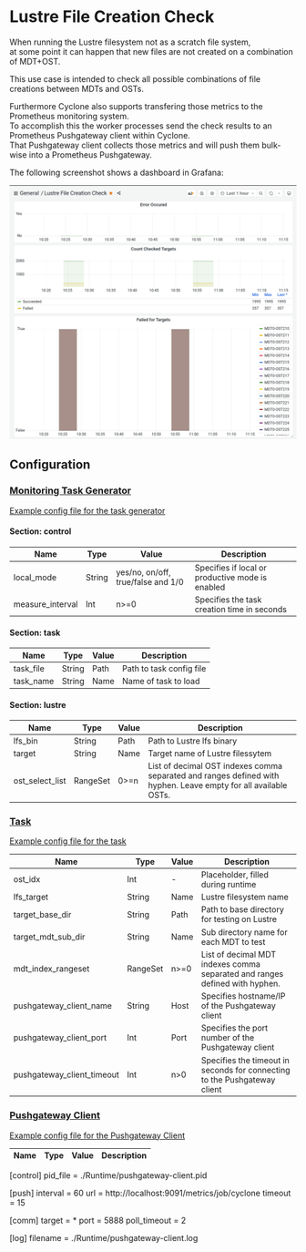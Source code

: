 # Lustre File Creation Check

When running the Lustre filesystem not as a scratch file system,  
at some point it can happen that new files are not created on a combination of MDT+OST.  

This use case is intended to check all possible combinations of file creations between MDTs and OSTs.  

Furthermore Cyclone also supports transfering those metrics to the Prometheus monitoring system.  
To accomplish this the worker processes send the check results to an Prometheus Pushgateway client within Cyclone.  
That Pushgateway client collects those metrics and will push them bulk-wise into a Prometheus Pushgateway.

The following screenshot shows a dashboard in Grafana:  

![Grafana Dashboard](../Documentation/img/lustre_file_creation_check.png)

## Configuration

### [Monitoring Task Generator](../task/generator/lustre_ost_monitoring_task_generator.py)

[Example config file for the task generator](../Configuration/lustre_ost_monitoring_task_generator.conf)

#### Section: control

| Name                 | Type   | Value                              | Description                                      |
| -------------------- | ------ | ---------------------------------- | ------------------------------------------------ |
| local\_mode          | String | yes/no, on/off, true/false and 1/0 | Specifies if local or productive mode is enabled |
| measure\_interval    | Int    | n>=0                               | Specifies the task creation time in seconds      |

#### Section: task

| Name                 | Type   | Value | Description              |
| -------------------- | ------ | ----- | ------------------------ |
| task\_file           | String | Path  | Path to task config file |
| task\_name           | String | Name  | Name of task to load     |

#### Section: lustre

| Name              | Type     | Value | Description                                                                                                     |
| ------------------| -------- | ------| --------------------------------------------------------------------------------------------------------------- |
| lfs\_bin          | String   | Path  | Path to Lustre lfs binary                                                                                       |
| target            | String   | Name  | Target name of Lustre filessytem                                                                                |
| ost\_select\_list | RangeSet | 0>=n  | List of decimal OST indexes comma separated and ranges defined with hyphen. Leave empty for all available OSTs. |

### [Task](../task/lustre_file_creation_check_task.py)

[Example config file for the task](../Configuration/lustre_ost_monitoring_tasks.xml)

| Name                         | Type     | Value | Description                                                                 |
| ---------------------------- | ------   | ------| --------------------------------------------------------------------------- |
| ost\_idx                     | Int      | -     | Placeholder, filled during runtime                                          |
| lfs\_target                  | String   | Name  | Lustre filesystem name                                                      |
| target\_base\_dir            | String   | Path  | Path to base directory for testing on Lustre                                |
| target\_mdt\_sub\_dir        | String   | Name  | Sub directory name for each MDT to test                                     |
| mdt\_index\_rangeset         | RangeSet | n>=0  | List of decimal MDT indexes comma separated and ranges defined with hyphen. |
| pushgateway\_client\_name    | String   | Host  | Specifies hostname/IP of the Pushgateway client                             |
| pushgateway\_client\_port    | Int      | Port  | Specifies the port number of the Pushgateway client                         |
| pushgateway\_client\_timeout | Int      | n>0   | Specifies the timeout in seconds for connecting to the Pushgateway client   |

### [Pushgateway Client](../cyclone-pushgateway-client.py)

[Example config file for the Pushgateway Client](../Configuration/pushgateway-client.conf)

| Name                          | Type     | Value | Description                                                                 |
| ----------------------------- | ------   | ------| --------------------------------------------------------------------------- |



[control]
pid_file      = ./Runtime/pushgateway-client.pid

[push]
interval       = 60
url            = http://localhost:9091/metrics/job/cyclone
timeout        = 15

[comm]
target       = *
port         = 5888
poll_timeout = 2

[log]
filename     = ./Runtime/pushgateway-client.log

